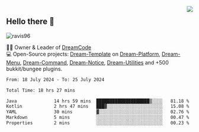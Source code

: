 <img align='right' src="https://github-readme-stats.vercel.app/api?username=Ravis96&show_icons=true">

## Hello there 👋
<p align="left"> <img src="https://komarev.com/ghpvc/?username=ravis96&label=Profile%20views&color=0e75b6&style=flat" alt="ravis96" /> </p>

👨‍💻 Owner & Leader of [DreamCode](https://github.com/DreamPoland) <br>
💻 Open-Source projects: [Dream-Template](https://github.com/DreamPoland/dream-template) on [Dream-Platform](https://github.com/DreamPoland/dream-platform), [Dream-Menu](https://github.com/DreamPoland/dream-menu), [Dream-Command](https://github.com/DreamPoland/dream-command), [Dream-Notice](https://github.com/DreamPoland/dream-notice), [Dream-Utilities](https://github.com/DreamPoland/dream-utilities) and +500 bukkit/bungee plugins.

<!--START_SECTION:waka-->

```txt
From: 18 July 2024 - To: 25 July 2024

Total Time: 18 hrs 27 mins

Java              14 hrs 59 mins  ████████████████████▒░░░░   81.18 %
Kotlin            2 hrs 47 mins   ███▓░░░░░░░░░░░░░░░░░░░░░   15.08 %
YAML              30 mins         ▓░░░░░░░░░░░░░░░░░░░░░░░░   02.76 %
Markdown          5 mins          ░░░░░░░░░░░░░░░░░░░░░░░░░   00.47 %
Properties        2 mins          ░░░░░░░░░░░░░░░░░░░░░░░░░   00.23 %
```

<!--END_SECTION:waka-->
